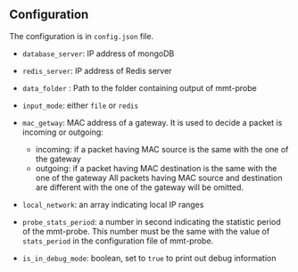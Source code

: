 ## Configuration

The configuration is in `config.json` file.

- `database_server`: IP address of mongoDB
- `redis_server`: IP address of Redis server
- `data_folder` : Path to the folder containing output of mmt-probe
- `input_mode`: either `file` or `redis`
- `mac_getway`: MAC address of a gateway. It is used to decide a packet is incoming or outgoing: 
    - incoming: if a packet having MAC source is the same with the one of the gateway
    - outgoing: if  a packet having MAC destination is the same with the one of the gateway
All packets having MAC source and destination are different with the one of the gateway will be omitted.
    
- `local_network`: an array indicating local IP ranges
- `probe_stats_period`: a number in second indicating the statistic period of the mmt-probe. This number must be the same with the value of `stats_period` in the configuration file of mmt-probe.
- `is_in_debug_mode`: boolean, set to `true` to print out debug information